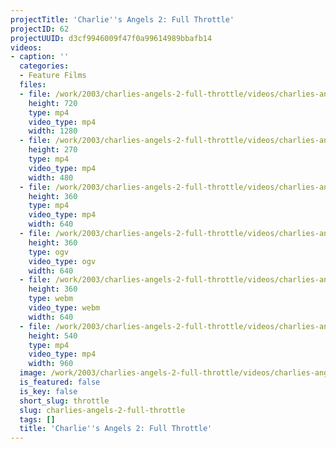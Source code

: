 ```yaml
---
projectTitle: 'Charlie''s Angels 2: Full Throttle'
projectID: 62
projectUUID: d3cf9946009f47f0a99614989bbafb14
videos:
- caption: ''
  categories:
  - Feature Films
  files:
  - file: /work/2003/charlies-angels-2-full-throttle/videos/charlies-angels-2-full-throttle/charlies-angels-full-throttle-1280x720.mp4
    height: 720
    type: mp4
    video_type: mp4
    width: 1280
  - file: /work/2003/charlies-angels-2-full-throttle/videos/charlies-angels-2-full-throttle/charlies-angels-full-throttle-480x270.mp4
    height: 270
    type: mp4
    video_type: mp4
    width: 480
  - file: /work/2003/charlies-angels-2-full-throttle/videos/charlies-angels-2-full-throttle/charlies-angels-full-throttle-640x360.mp4
    height: 360
    type: mp4
    video_type: mp4
    width: 640
  - file: /work/2003/charlies-angels-2-full-throttle/videos/charlies-angels-2-full-throttle/charlies-angels-full-throttle-640x360.ogv
    height: 360
    type: ogv
    video_type: ogv
    width: 640
  - file: /work/2003/charlies-angels-2-full-throttle/videos/charlies-angels-2-full-throttle/charlies-angels-full-throttle-640x360.webm
    height: 360
    type: webm
    video_type: webm
    width: 640
  - file: /work/2003/charlies-angels-2-full-throttle/videos/charlies-angels-2-full-throttle/charlies-angels-full-throttle-960x540.mp4
    height: 540
    type: mp4
    video_type: mp4
    width: 960
  image: /work/2003/charlies-angels-2-full-throttle/videos/charlies-angels-2-full-throttle/charlies-angels-full-throttle.06.jpg
  is_featured: false
  is_key: false
  short_slug: throttle
  slug: charlies-angels-2-full-throttle
  tags: []
  title: 'Charlie''s Angels 2: Full Throttle'
---
```

